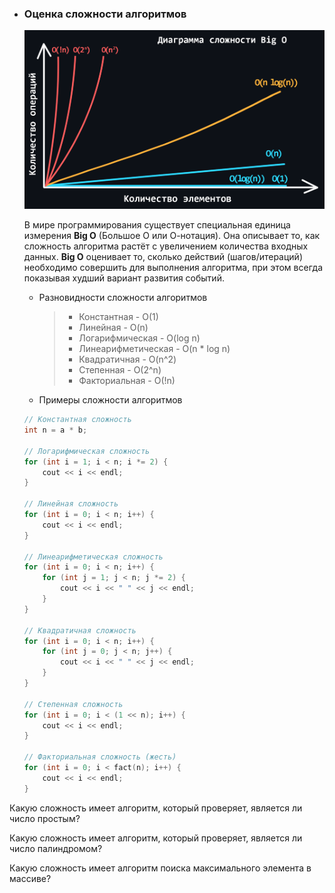-   ### Оценка сложности алгоритмов

    <p align="center"><img src="BigO.png" alt="BigO"/></p>

    В мире программирования существует специальная единица измерения **Big О** (Большое О или О-нотация). Она описывает то, как сложность алгоритма растёт с увеличением количества входных данных. **Big O** оценивает то, сколько действий (шагов/итераций) необходимо совершить для выполнения алгоритма, при этом всегда показывая худший вариант развития событий. 

    -   Разновидности сложности алгоритмов
        > - Константная - O(1) <br>
        > - Линейная - O(n) <br>
        > - Логарифмическая - O(log n) <br>
        > - Линеарифметическая - O(n * log n) <br>
        > - Квадратичная - O(n^2) <br>
        > - Степенная - О(2^n) <br>
        > - Факториальная - O(!n) <br>

    -   Примеры сложности алгоритмов
    ```c++
    // Константная сложность
    int n = a * b;

    // Логарифмическая сложность
    for (int i = 1; i < n; i *= 2) {
        cout << i << endl;
    }

    // Линейная сложность
    for (int i = 0; i < n; i++) {
        cout << i << endl;
    }

    // Линеарифметическая сложность
    for (int i = 0; i < n; i++) {
        for (int j = 1; j < n; j *= 2) {
            cout << i << " " << j << endl;
        }
    }

    // Квадратичная сложность
    for (int i = 0; i < n; i++) {
        for (int j = 0; j < n; j++) {
            cout << i << " " << j << endl;
        }
    }

    // Степенная сложность
    for (int i = 0; i < (1 << n); i++) {
        cout << i << endl;
    }

    // Факториальная сложность (жесть)
    for (int i = 0; i < fact(n); i++) {
        cout << i << endl;
    }
    ```

Какую сложность имеет алгоритм, который проверяет, является ли число простым?

Какую сложность имеет алгоритм, который проверяет, является ли число палиндромом?

Какую сложность имеет алгоритм поиска максимального элемента в массиве?

